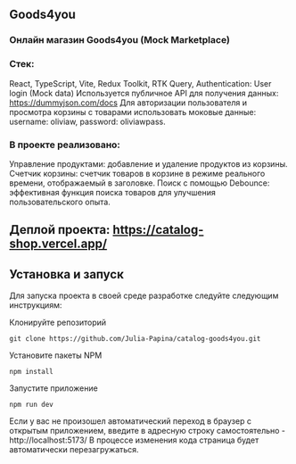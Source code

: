 ## Goods4you
### Онлайн магазин Goods4you (Mock Marketplace)
### Стек: 
React, TypeScript, Vite, Redux Toolkit, RTK Query, Authentication: User login (Mock data)
Используется публичное API для получения данных: https://dummyjson.com/docs
Для авторизации пользователя и просмотра корзины с товарами использовать моковые данные: username: oliviaw, password: oliviawpass.
### В проекте реализовано:
Управление продуктами: добавление и удаление продуктов из корзины.
Счетчик корзины: счетчик товаров в корзине в режиме реального времени, отображаемый в заголовке.
Поиск с помощью Debounce: эффективная функция поиска товаров для улучшения пользовательского опыта.

## Деплой проекта: https://catalog-shop.vercel.app/

## Установка и запуск

Для запуска проекта в своей среде разработке следуйте следующим инструкциям:

Клонируйте репозиторий
```
git clone https://github.com/Julia-Papina/catalog-goods4you.git
```
Установите пакеты NPM
```
npm install
```
Запустите приложение
```
npm run dev
```
Если у вас не произошел автоматический переход в браузер с открытым приложением, введите в адресную строку самостоятельно - http://localhost:5173/
В процессе изменения кода страница будет автоматически перезагружаться.
  
